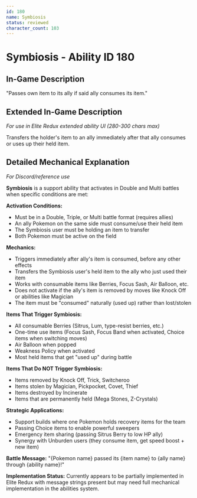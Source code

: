```yaml
---
id: 180
name: Symbiosis
status: reviewed
character_count: 103
---
```


# Symbiosis - Ability ID 180

## In-Game Description
"Passes own item to its ally if said ally consumes its item."

## Extended In-Game Description
*For use in Elite Redux extended ability UI (280-300 chars max)*

Transfers the holder's item to an ally immediately after that ally consumes or uses up their held item. 

## Detailed Mechanical Explanation
*For Discord/reference use*

**Symbiosis** is a support ability that activates in Double and Multi battles when specific conditions are met:

**Activation Conditions:**
- Must be in a Double, Triple, or Multi battle format (requires allies)
- An ally Pokemon on the same side must consume/use their held item
- The Symbiosis user must be holding an item to transfer
- Both Pokemon must be active on the field

**Mechanics:**
- Triggers immediately after ally's item is consumed, before any other effects
- Transfers the Symbiosis user's held item to the ally who just used their item
- Works with consumable items like Berries, Focus Sash, Air Balloon, etc.
- Does not activate if the ally's item is removed by moves like Knock Off or abilities like Magician
- The item must be "consumed" naturally (used up) rather than lost/stolen

**Items That Trigger Symbiosis:**
- All consumable Berries (Sitrus, Lum, type-resist berries, etc.)
- One-time use items (Focus Sash, Focus Band when activated, Choice items when switching moves)
- Air Balloon when popped
- Weakness Policy when activated
- Most held items that get "used up" during battle

**Items That Do NOT Trigger Symbiosis:**
- Items removed by Knock Off, Trick, Switcheroo
- Items stolen by Magician, Pickpocket, Covet, Thief
- Items destroyed by Incinerate
- Items that are permanently held (Mega Stones, Z-Crystals)

**Strategic Applications:**
- Support builds where one Pokemon holds recovery items for the team
- Passing Choice items to enable powerful sweepers
- Emergency item sharing (passing Sitrus Berry to low HP ally)
- Synergy with Unburden users (they consume item, get speed boost + new item)

**Battle Message:**
"{Pokemon name} passed its {item name} to {ally name} through {ability name}!"

**Implementation Status:**
Currently appears to be partially implemented in Elite Redux with message strings present but may need full mechanical implementation in the abilities system.